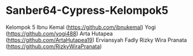 # Sanber64-Cypress-Kelompok5
Kelompok 5 
Ibnu Kemal (https://github.com/ibnukemal)
Yogi (https://github.com/yogi488)
Arta Hutapea (https://github.com/ArtaHutapea19)
Erviansyah Fadly
Rizky Wira Pranata (https://github.com/RizkyWiraPranata)
